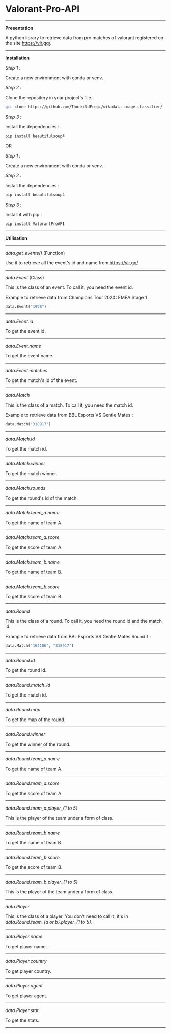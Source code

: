 # Valorant-Pro-API

-------------------------------------------------------------------------------------------------------------------------------------------------------------------------------------------------------------------------

**Presentation**

A python library to retrieve data from pro matches of valorant registered on the site https://vlr.gg/.

-------------------------------------------------------------------------------------------------------------------------------------------------------------------------------------------------------------------------

**Installation**

*Step 1 :*

Create a new environment with conda or venv.

*Step 2 :*

Clone the repositery in your project's file.

```bash
git clone https://github.com/ThorkildFregi/wikidata-image-classifier/
```

*Step 3 :*

Install the dependencies :

```bash
pip install beautifulsoup4
```

OR

*Step 1 :*

Create a new environment with conda or venv.

*Step 2 :*

Install the dependencies :

```bash
pip install beautifulsoup4
```

*Step 3 :*

Install it with pip :

```bash
pip install ValorantProAPI
```

-------------------------------------------------------------------------------------------------------------------------------------------------------------------------------------------------------------------------

**Utilisation**

--------------------------------

*data.get_events()* (Function)

Use it to retrieve all the event's id and name from https://vlr.gg/

----------------

*data.Event* (Class)

This is the class of an event. To call it, you need the event id.

Example to retrieve data from Champions Tour 2024: EMEA Stage 1 :
```python
data.Event("1998")
```

----------------

*data.Event.id*

To get the event id.

----------------

*data.Event.name*

To get the event name.

----------------

*data.Event.matches*

To get the match's id of the event.

--------------------------------

*data.Match*

This is the class of a match. To call it, you need the match id.

Example to retrieve data from BBL Esports VS Gentle Mates :
```python
data.Match("318917")
```

----------------

*data.Match.id*

To get the match id.

----------------

*data.Match.winner*

To get the match winner.

----------------

*data.Match.rounds*

To get the round's id of the match.

----------------

*data.Match.team_a.name*

To get the name of team A.

----------------

*data.Match.team_a.score*

To get the score of team A.

----------------

*data.Match.team_b.name*

To get the name of team B.

----------------

*data.Match.team_b.score*

To get the score of team B.

--------------------------------

*data.Round*

This is the class of a round. To call it, you need the round id and the match id.

Example to retrieve data from BBL Esports VS Gentle Mates Round 1 :
```python
data.Match("164106", "318917")
```

----------------

*data.Round.id*

To get the round id.

----------------

*data.Round.match_id*

To get the match id.

----------------

*data.Round.map*

To get the map of the round.

----------------

*data.Round.winner*

To get the winner of the round.

----------------

*data.Round.team_a.name*

To get the name of team A.

----------------

*data.Round.team_a.score*

To get the score of team A.

----------------

*data.Round.team_a.player_{1 to 5}*

This is the player of the team under a form of class.

----------------

*data.Round.team_b.name*

To get the name of team B.

----------------

*data.Round.team_b.score*

To get the score of team B.

----------------

*data.Round.team_b.player_{1 to 5}*

This is the player of the team under a form of class.


--------------------------------

*data.Player*

This is the class of a player. You don't need to call it, it's in *data.Round.team_{a or b}.player_{1 to 5}*.

----------------

*data.Player.name*

To get player name.

----------------

*data.Player.country*

To get player country.

----------------

*data.Player.agent*

To get player agent.

----------------

*data.Player.stat*

To get the stats.

--------------------------------